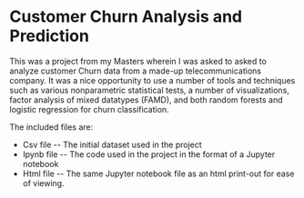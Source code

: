# Customer Churn Analysis and Prediction

This was a project from my Masters wherein I was asked to asked to analyze customer Churn data from a made-up telecommunications company. It was a nice opportunity to use a number of tools and techniques such as various nonparametric statistical tests, a number of visualizations, factor analysis of mixed datatypes (FAMD), and both random forests and logistic regression for churn classification.

The included files are:
* Csv file -- The initial dataset used in the project
* Ipynb file -- The code used in the project in the format of a Jupyter notebook
* Html file -- The same Jupyter notebook file as an html print-out for ease of viewing.
